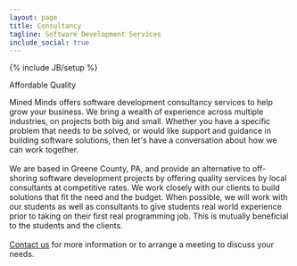 ```yaml
---
layout: page
title: Consultancy
tagline: Software Development Services
include_social: true
---
```

{% include JB/setup %}

<section id="research" class="centered">
	<p class="section-title"><span>Affordable Quality</span></p>
	Mined Minds offers software development consultancy services to help grow your business. We bring a wealth of experience across multiple industries, on projects both big and small. Whether you have a specific problem that needs to be solved, or would like support and guidance in building software solutions, then let's have a conversation about how we can work together.
	<br><br>
    We are based in Greene County, PA, and provide an alternative to off-shoring software development projects by offering quality services by local consultants at competitive rates. We work closely with our clients to build solutions that fit the need and the budget. When possible, we will work with our students as well as consultants to give students real world experience prior to taking on their first real programming job. This is mutually beneficial to the students and the clients.<br><br>
    <a href="contact.html">Contact us</a> for more information or to arrange a meeting to discuss your needs.
    <br><br>
</section>
